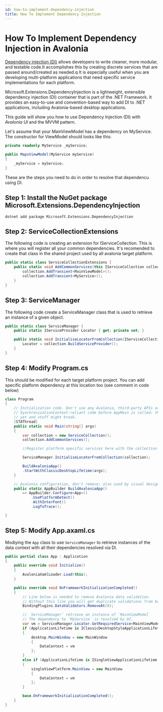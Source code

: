 ```yaml
---
id: how-to-implement-dependency-injection
title: How To Implement Dependency Injection
---
```


# How To Implement Dependency Injection in Avalonia

[Dependency injection (DI)](https://en.wikipedia.org/wiki/Dependency_injection) allows developers to write cleaner, more modular, and testable code.It accomplishes this by creating discrete services that are passed around/created as needed.q It is especially useful when you are developing multi-platform applications that need specific service implementations for each platform.

Microsoft.Extensions.DependencyInjection is a lightweight, extensible dependency injection (DI) container that is part of the .NET Framework. It provides an easy-to-use and convention-based way to add DI to .NET applications, including Avalonia-based desktop applications.

This guide will show you how to use Dependency Injection (DI) with _Avalonia UI_ and the MVVM pattern. 

Let's assume that your MainViewModel has a dependency on MyService. The constructor for ViewModel should looks like this:
```csharp
private readonly MyService _myService;

public MapsViewModel(MyService myService)
{
    _myService = myService;
}
```
These are the steps you need to do in order to resolve that dependencu using DI.

## Step 1: Install the NuGet package Microsoft.Extensions.DependencyInjection
```shell
dotnet add package Microsoft.Extensions.DependencyInjection
```

## Step 2: ServiceCollectionExtensions 
The following code is creating an extension for IServiceCollection. This is where you will register all your common dependencies. It's recomended to create that class in the shared project used by all avalonia target platform.

```csharp
public static class ServiceCollectionExtensions {
    public static void AddCommonServices(this IServiceCollection collection) {
        collection.AddTransient<MainViewModel>();
        collection.AddTransient<MyService>();
    }
}
```

## Step 3: ServiceManager
The following code create a ServiceManager class that is used to retrieve an instance of a given object.
```csharp
public static class ServiceManager {
    public static IServiceProvider Locator { get; private set; }

    public static void InitialiseLocatorFromCollection(IServiceCollection collection) {
        Locator = collection.BuildServiceProvider();
    }
}
``` 

## Step 4: Modify Program.cs
This should be modified for each target platform project. You can add specific platform dependency at this location too (see comment in code below)

```csharp
class Program
{
    // Initialization code. Don't use any Avalonia, third-party APIs or any
    // SynchronizationContext-reliant code before AppMain is called: things aren't initialized
    // yet and stuff might break.
    [STAThread]
    public static void Main(string[] args)
    {
        var collection = new ServiceCollection();
        collection.AddCommonServices();

        //Register platform specific services here with the collection

        ServiceManager.InitialiseLocatorFromCollection(collection);

        BuildAvaloniaApp()
        .StartWithClassicDesktopLifetime(args);
    }

    // Avalonia configuration, don't remove; also used by visual designer.
    public static AppBuilder BuildAvaloniaApp()
        => AppBuilder.Configure<App>()
            .UsePlatformDetect()
            .WithInterFont()
            .LogToTrace();

}
```

## Step 5: Modify App.axaml.cs
Modiying the `App` class to use `ServiceManager` to retrieve instances of the data context with all their dependencies resolved via DI.
```csharp
public partial class App : Application
{
    public override void Initialize()
    {
        AvaloniaXamlLoader.Load(this);
    }

    public override void OnFrameworkInitializationCompleted()
    {
        // Line below is needed to remove Avalonia data validation.
        // Without this line you will get duplicate validations from both Avalonia and CT
        BindingPlugins.DataValidators.RemoveAt(0);

        // `ServiceManager` retrieve an instance of `MainViewModel`
        // The dependency to `MyService` is resolved by DI.
        var vm = ServiceManager.Locator.GetRequiredService<MainViewModel>();
        if (ApplicationLifetime is IClassicDesktopStyleApplicationLifetime desktop)
        {
            desktop.MainWindow = new MainWindow
            {
                DataContext = vm
            };
        }
        else if (ApplicationLifetime is ISingleViewApplicationLifetime singleViewPlatform)
        {
            singleViewPlatform.MainView = new MainView
            {
                DataContext = vm
            };
        }

        base.OnFrameworkInitializationCompleted();
    }
}
```